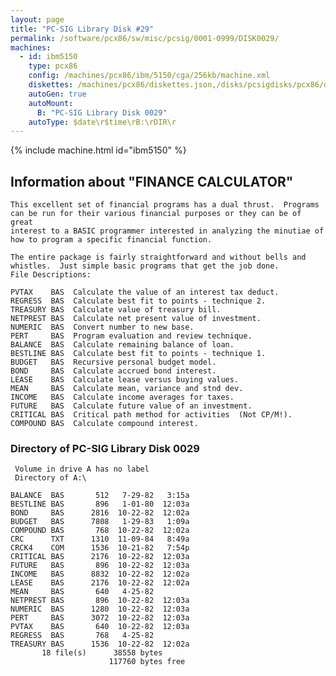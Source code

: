 ```yaml
---
layout: page
title: "PC-SIG Library Disk #29"
permalink: /software/pcx86/sw/misc/pcsig/0001-0999/DISK0029/
machines:
  - id: ibm5150
    type: pcx86
    config: /machines/pcx86/ibm/5150/cga/256kb/machine.xml
    diskettes: /machines/pcx86/diskettes.json,/disks/pcsigdisks/pcx86/diskettes.json
    autoGen: true
    autoMount:
      B: "PC-SIG Library Disk 0029"
    autoType: $date\r$time\rB:\rDIR\r
---
```


{% include machine.html id="ibm5150" %}

## Information about "FINANCE CALCULATOR"

    This excellent set of financial programs has a dual thrust.  Programs
    can be run for their various financial purposes or they can be of great
    interest to a BASIC programmer interested in analyzing the minutiae of
    how to program a specific financial function.
    
    The entire package is fairly straightforward and without bells and
    whistles.  Just simple basic programs that get the job done.
    File Descriptions:
    
    PVTAX    BAS  Calculate the value of an interest tax deduct.
    REGRESS  BAS  Calculate best fit to points - technique 2.
    TREASURY BAS  Calculate value of treasury bill.
    NETPREST BAS  Calculate net present value of investment.
    NUMERIC  BAS  Convert number to new base.
    PERT     BAS  Program evaluation and review technique.
    BALANCE  BAS  Calculate remaining balance of loan.
    BESTLINE BAS  Calculate best fit to points - technique 1.
    BUDGET   BAS  Recursive personal budget model.
    BOND     BAS  Calculate accrued bond interest.
    LEASE    BAS  Calculate lease versus buying values.
    MEAN     BAS  Calculate mean, variance and stnd dev.
    INCOME   BAS  Calculate income averages for taxes.
    FUTURE   BAS  Calculate future value of an investment.
    CRITICAL BAS  Critical path method for activities  (Not CP/M!).
    COMPOUND BAS  Calculate compound interest.

### Directory of PC-SIG Library Disk 0029

     Volume in drive A has no label
     Directory of A:\

    BALANCE  BAS       512   7-29-82   3:15a
    BESTLINE BAS       896   1-01-80  12:03a
    BOND     BAS      2816  10-22-82  12:02a
    BUDGET   BAS      7808   1-29-83   1:09a
    COMPOUND BAS       768  10-22-82  12:02a
    CRC      TXT      1310  11-09-84   8:49a
    CRCK4    COM      1536  10-21-82   7:54p
    CRITICAL BAS      2176  10-22-82  12:03a
    FUTURE   BAS       896  10-22-82  12:03a
    INCOME   BAS      8832  10-22-82  12:02a
    LEASE    BAS      2176  10-22-82  12:02a
    MEAN     BAS       640   4-25-82
    NETPREST BAS       896  10-22-82  12:03a
    NUMERIC  BAS      1280  10-22-82  12:03a
    PERT     BAS      3072  10-22-82  12:03a
    PVTAX    BAS       640  10-22-82  12:03a
    REGRESS  BAS       768   4-25-82
    TREASURY BAS      1536  10-22-82  12:02a
           18 file(s)      38558 bytes
                          117760 bytes free
